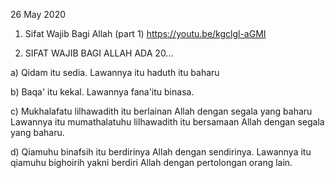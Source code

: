 
  26 May 2020
1. Sifat Wajib Bagi Allah (part 1) https://youtu.be/kgclgl-aGMI

2. SIFAT WAJIB BAGI ALLAH ADA 20...

a) Qidam itu sedia. Lawannya itu haduth itu baharu

b) Baqa' itu kekal. Lawannya fana'itu binasa.

c) Mukhalafatu lilhawadith itu berlainan Allah dengan segala yang baharu
   Lawannya itu mumathalatuhu lilhawadith itu bersamaan Allah dengan segala yang baharu.

d) Qiamuhu binafsih itu berdirinya Allah dengan sendirinya.
   Lawannya itu qiamuhu bighoirih yakni berdiri Allah dengan pertolongan orang lain.
